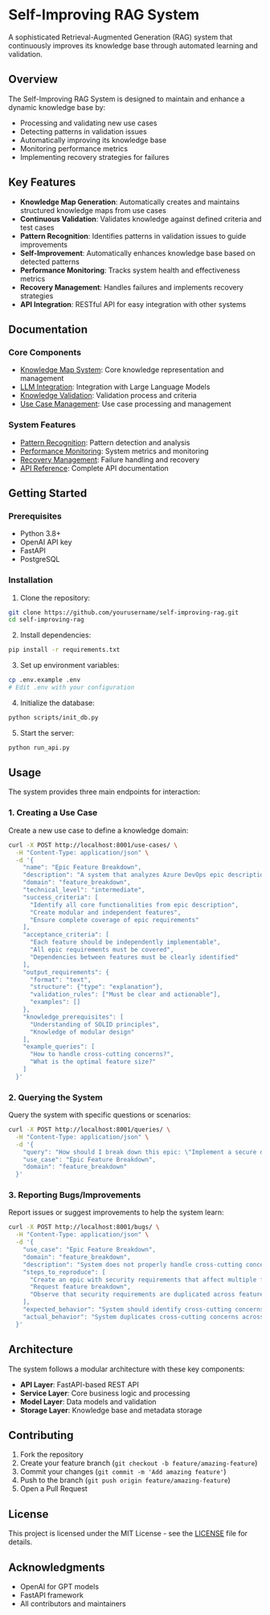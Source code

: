 # Self-Improving RAG System

A sophisticated Retrieval-Augmented Generation (RAG) system that continuously improves its knowledge base through automated learning and validation.

## Overview

The Self-Improving RAG System is designed to maintain and enhance a dynamic knowledge base by:
- Processing and validating new use cases
- Detecting patterns in validation issues
- Automatically improving its knowledge base
- Monitoring performance metrics
- Implementing recovery strategies for failures

## Key Features

- **Knowledge Map Generation**: Automatically creates and maintains structured knowledge maps from use cases
- **Continuous Validation**: Validates knowledge against defined criteria and test cases
- **Pattern Recognition**: Identifies patterns in validation issues to guide improvements
- **Self-Improvement**: Automatically enhances knowledge base based on detected patterns
- **Performance Monitoring**: Tracks system health and effectiveness metrics
- **Recovery Management**: Handles failures and implements recovery strategies
- **API Integration**: RESTful API for easy integration with other systems

## Documentation

### Core Components
- [Knowledge Map System](docs/knowledge_map_system.md): Core knowledge representation and management
- [LLM Integration](docs/llm_integration.md): Integration with Large Language Models
- [Knowledge Validation](docs/knowledge_validation.md): Validation process and criteria
- [Use Case Management](docs/use_case_management.md): Use case processing and management

### System Features
- [Pattern Recognition](docs/pattern_recognition.md): Pattern detection and analysis
- [Performance Monitoring](docs/performance_monitoring.md): System metrics and monitoring
- [Recovery Management](docs/recovery_management.md): Failure handling and recovery
- [API Reference](docs/api.md): Complete API documentation

## Getting Started

### Prerequisites
- Python 3.8+
- OpenAI API key
- FastAPI
- PostgreSQL

### Installation

1. Clone the repository:
```bash
git clone https://github.com/yourusername/self-improving-rag.git
cd self-improving-rag
```

2. Install dependencies:
```bash
pip install -r requirements.txt
```

3. Set up environment variables:
```bash
cp .env.example .env
# Edit .env with your configuration
```

4. Initialize the database:
```bash
python scripts/init_db.py
```

5. Start the server:
```bash
python run_api.py
```

## Usage

The system provides three main endpoints for interaction:

### 1. Creating a Use Case

Create a new use case to define a knowledge domain:

```bash
curl -X POST http://localhost:8001/use-cases/ \
  -H "Content-Type: application/json" \
  -d '{
    "name": "Epic Feature Breakdown",
    "description": "A system that analyzes Azure DevOps epic descriptions and breaks them down into modular, well-defined features.",
    "domain": "feature_breakdown",
    "technical_level": "intermediate",
    "success_criteria": [
      "Identify all core functionalities from epic description",
      "Create modular and independent features",
      "Ensure complete coverage of epic requirements"
    ],
    "acceptance_criteria": [
      "Each feature should be independently implementable",
      "All epic requirements must be covered",
      "Dependencies between features must be clearly identified"
    ],
    "output_requirements": {
      "format": "text",
      "structure": {"type": "explanation"},
      "validation_rules": ["Must be clear and actionable"],
      "examples": []
    },
    "knowledge_prerequisites": [
      "Understanding of SOLID principles",
      "Knowledge of modular design"
    ],
    "example_queries": [
      "How to handle cross-cutting concerns?",
      "What is the optimal feature size?"
    ]
  }'
```

### 2. Querying the System

Query the system with specific questions or scenarios:

```bash
curl -X POST http://localhost:8001/queries/ \
  -H "Content-Type: application/json" \
  -d '{
    "query": "How should I break down this epic: \"Implement a secure document management system with version control, access control, and full-text search capabilities\"",
    "use_case": "Epic Feature Breakdown",
    "domain": "feature_breakdown"
  }'
```

### 3. Reporting Bugs/Improvements

Report issues or suggest improvements to help the system learn:

```bash
curl -X POST http://localhost:8001/bugs/ \
  -H "Content-Type: application/json" \
  -d '{
    "use_case": "Epic Feature Breakdown",
    "domain": "feature_breakdown",
    "description": "System does not properly handle cross-cutting concerns in feature breakdown",
    "steps_to_reproduce": [
      "Create an epic with security requirements that affect multiple features",
      "Request feature breakdown",
      "Observe that security requirements are duplicated across features"
    ],
    "expected_behavior": "System should identify cross-cutting concerns and suggest them as separate architectural features or aspects",
    "actual_behavior": "System duplicates cross-cutting concerns across multiple features"
  }'
```

## Architecture

The system follows a modular architecture with these key components:

- **API Layer**: FastAPI-based REST API
- **Service Layer**: Core business logic and processing
- **Model Layer**: Data models and validation
- **Storage Layer**: Knowledge base and metadata storage

## Contributing

1. Fork the repository
2. Create your feature branch (`git checkout -b feature/amazing-feature`)
3. Commit your changes (`git commit -m 'Add amazing feature'`)
4. Push to the branch (`git push origin feature/amazing-feature`)
5. Open a Pull Request

## License

This project is licensed under the MIT License - see the [LICENSE](LICENSE) file for details.

## Acknowledgments

- OpenAI for GPT models
- FastAPI framework
- All contributors and maintainers 